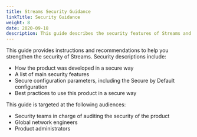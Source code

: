 ```yaml
---
title: Streams Security Guidance
linkTitle: Security Guidance
weight: 8
date: 2020-09-18
description: This guide describes the security features of Streams and provides instructions and best practices for strengthening its security.
---
```


This guide provides instructions and recommendations to help you strengthen the security of Streams. Security descriptions include:

* How the product was developed in a secure way
* A list of main security features
* Secure configuration parameters, including the Secure by Default configuration
* Best practices to use this product in a secure way

This guide is targeted at the following audiences:

* Security teams in charge of auditing the security of the product
* Global network engineers
* Product administrators